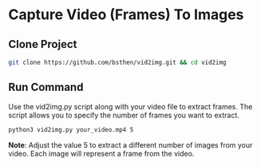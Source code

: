# Capture Video (Frames) To Images

## Clone Project

```sh
git clone https://github.com/bsthen/vid2img.git && cd vid2img
```

## Run Command

Use the vid2img.py script along with your video file to extract frames. The script allows you to specify the number of frames you want to extract.

```sh
python3 vid2img.py your_video.mp4 5
```

**Note**: Adjust the value 5 to extract a different number of images from your video. Each image will represent a frame from the video.

